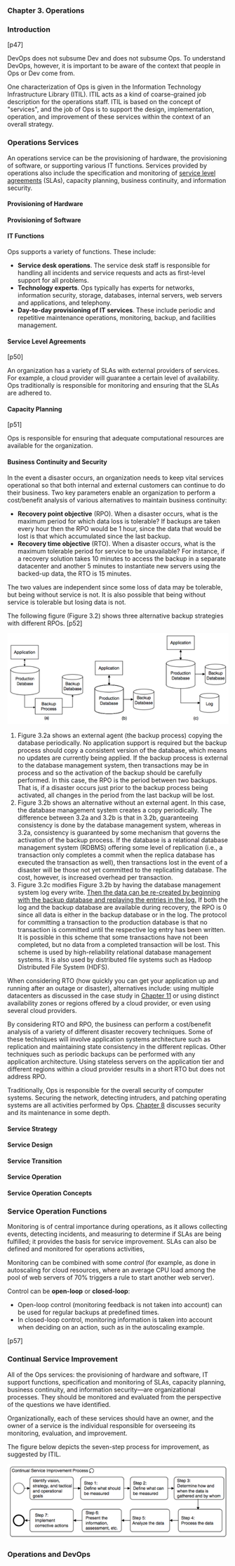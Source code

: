 ### **Chapter 3. Operations**

### Introduction

[p47]

DevOps does not subsume Dev and does not subsume Ops. To understand DevOps, however, it is important to be aware of the context that people in Ops or Dev come from.

One characterization of Ops is given in the Information Technology Infrastructure Library (ITIL). ITIL acts as a kind of coarse-grained job description for the operations staff. ITIL is based on the concept of "services", and the job of Ops is to support the design, implementation, operation, and improvement of these services within the context of an overall strategy.

### Operations Services

An operations service can be the provisioning of hardware, the provisioning of software, or supporting various IT functions. Services provided by operations also include the specification and monitoring of [service level agreements](https://en.wikipedia.org/wiki/Service-level_agreement) (SLAs), capacity planning, business continuity, and information security.

#### Provisioning of Hardware

#### Provisioning of Software

#### IT Functions

Ops supports a variety of functions. These include:

* **Service desk operations**. The service desk staff is responsible for handling all incidents and service requests and acts as first-level support for all problems.
* **Technology experts**. Ops typically has experts for networks, information security, storage, databases, internal servers, web servers and applications, and telephony.
* **Day-to-day provisioning of IT services**. These include periodic and repetitive maintenance operations, monitoring, backup, and facilities management.

#### Service Level Agreements

[p50]

An organization has a variety of SLAs with external providers of services. For example, a cloud provider will guarantee a certain level of availability. Ops traditionally is responsible for monitoring and ensuring that the SLAs are adhered to.

#### Capacity Planning

[p51]

Ops is responsible for ensuring that adequate computational resources are available for the organization.

#### Business Continuity and Security

In the event a disaster occurs, an organization needs to keep vital services operational so that both internal and external customers can continue to do their business. Two key parameters enable an organization to perform a cost/benefit analysis of various alternatives to maintain business continuity:

* **Recovery point objective** (RPO). When a disaster occurs, what is the maximum period for which data loss is tolerable? If backups are taken every hour then the RPO would be 1 hour, since the data that would be lost is that which accumulated since the last backup.
* **Recovery time objective** (RTO). When a disaster occurs, what is the maximum tolerable period for service to be unavailable? For instance, if a recovery solution takes 10 minutes to access the backup in a separate datacenter and another 5 minutes to instantiate new servers using the backed-up data, the RTO is 15 minutes.

The two values are independent since some loss of data may be tolerable, but being without service is not. It is also possible that being without service is tolerable but losing data is not.

The following figure (Figure 3.2) shows three alternative backup strategies with different RPOs. [p52]

[![FIGURE 3.2 Database backup strategies. (a) An independent agent performing the backup. (b) The database management system performing the backup.  (c) The database management system performing the backup and logging all transactions. [Notation: Architecture]](figure_3.2_600.png)](figure_3.2.png "FIGURE 3.2 Database backup strategies. (a) An independent agent performing the backup. (b) The database management system performing the backup.  (c) The database management system performing the backup and logging all transactions. [Notation: Architecture]")

1. Figure 3.2a shows an external agent (the backup process) copying the database periodically. No application support is required but the backup process should copy a consistent version of the database, which means no updates are currently being applied. If the backup process is external to the database management system, then transactions may be in process and so the activation of the backup should be carefully performed. In this case, the RPO is the period between two backups. That is, if a disaster occurs just prior to the backup process being activated, all changes in the period from the last backup will be lost.
2. Figure 3.2b shows an alternative without an external agent. In this case, the database management system creates a copy periodically. The difference between 3.2a and 3.2b is that in 3.2b, guaranteeing consistency is done by the database management system, whereas in 3.2a, consistency is guaranteed by some mechanism that governs the activation of the backup process.  If the database is a relational database management system (RDBMS) offering some level of replication (i.e., a transaction only completes a commit when the replica database has executed the transaction as well), then transactions lost in the event of a disaster will be those not yet committed to the replicating database. The cost, however, is increased overhead per transaction.
3. Figure 3.2c modifies Figure 3.2b by having the database management system log every write. <u>Then the data can be re-created by beginning with the backup database and replaying the entries in the log.</u> If both the log and the backup database are available during recovery, the RPO is 0 since all data is either in the backup database or in the log. The protocol for committing a transaction to the production database is that no transaction is committed until the respective log entry has been written. It is possible in this scheme that some transactions have not been completed, but no data from a completed transaction will be lost. This scheme is used by high-reliability relational database management systems. It is also used by distributed file systems such as Hadoop Distributed File System (HDFS).

When considering RTO (how quickly you can get your application up and running after an outage or disaster), alternatives include: using multiple datacenters as discussed in the case study in [Chapter 11](ch11.md) or using distinct availability zones or regions offered by a cloud provider, or even using several cloud providers.

By considering RTO and RPO, the business can perform a cost/benefit analysis of a variety of different disaster recovery techniques. Some of these techniques will involve application systems architecture such as replication and maintaining state consistency in the different replicas. Other techniques such as periodic backups can be performed with any application architecture. Using stateless servers on the application tier and different regions within a cloud provider results in a short RTO but does not address RPO.

Traditionally, Ops is responsible for the overall security of computer systems.  Securing the network, detecting intruders, and patching operating systems are all activities performed by Ops. [Chapter 8](ch8.md) discusses security and its maintenance in some depth.

#### Service Strategy

#### Service Design

#### Service Transition

#### Service Operation

#### Service Operation Concepts

### Service Operation Functions

Monitoring is of central importance during operations, as it allows collecting events, detecting incidents, and measuring to determine if SLAs are being fulfilled; it provides the basis for service improvement. SLAs can also be defined and monitored for operations activities,

Monitoring can be combined with some *control* (for example, as done in autoscaling for cloud resources, where an average CPU load among the pool of web servers of 70% triggers a rule to start another web server).

Control can be **open-loop** or **closed-loop**:

* Open-loop control (monitoring feedback is not taken into account) can be used for regular backups at predefined times.
* In closed-loop control, monitoring information is taken into account when deciding on an action, such as in the autoscaling example.

[p57]

### Continual Service Improvement

All of the Ops services: the provisioning of hardware and software, IT support functions, specification and monitoring of SLAs, capacity planning, business continuity, and information security—are organizational processes. They should be monitored and evaluated from the perspective of the questions we have identified.

Organizationally, each of these services should have an owner, and the owner of a service is the individual responsible for overseeing its monitoring, evaluation, and improvement.

The figure below depicts the seven-step process for improvement, as suggested by ITIL.

[![FIGURE 3.3 Continual service improvement process (Adapted from ITIL) [Notation: BPMN]](figure_3.3_600.png)](figure_3.3.png "FIGURE 3.3 Continual service improvement process (Adapted from ITIL) [Notation: BPMN]")

### Operations and DevOps
